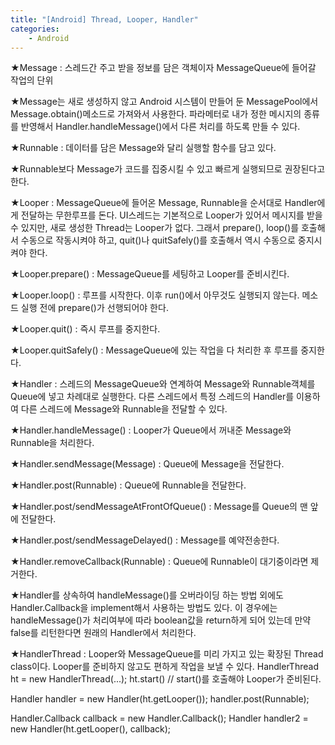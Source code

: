 ```yaml
---
title: "[Android] Thread, Looper, Handler"
categories:
    - Android
---
```

★Message : 스레드간 주고 받을 정보를 담은 객체이자 MessageQueue에 들어갈 작업의 단위

★Message는 새로 생성하지 않고 Android 시스템이 만들어 둔 MessagePool에서 Message.obtain()메소드로 가져와서 사용한다. 파라메터로 내가 정한 메시지의 종류를 반영해서 Handler.handleMessage()에서 다른 처리를 하도록 만들 수 있다.

★Runnable : 데이터를 담은 Message와 달리 실행할 함수를 담고 있다.

★Runnable보다 Message가 코드를 집중시킬 수 있고 빠르게 실행되므로 권장된다고 한다.

★Looper : MessageQueue에 들어온 Message, Runnable을 순서대로 Handler에게 전달하는 무한루프를 돈다. UI스레드는 기본적으로 Looper가 있어서 메시지를 받을 수 있지만, 새로 생성한 Thread는 Looper가 없다. 그래서 prepare(), loop()를 호출해서 수동으로 작동시켜야 하고, quit()나 quitSafely()를 호출해서 역시 수동으로 중지시켜야 한다.

★Looper.prepare() : MessageQueue를 세팅하고 Looper를 준비시킨다.

★Looper.loop() : 루프를 시작한다. 이후 run()에서 아무것도 실행되지 않는다. 메소드 실행 전에 prepare()가 선행되어야 한다.

★Looper.quit() : 즉시 루프를 중지한다.

★Looper.quitSafely() : MessageQueue에 있는 작업을 다 처리한 후 루프를 중지한다.

★Handler : 스레드의 MessageQueue와 연계하여 Message와 Runnable객체를 Queue에 넣고 차례대로 실행한다. 다른 스레드에서 특정 스레드의 Handler를 이용하여 다른 스레드에 Message와 Runnable을 전달할 수 있다.

★Handler.handleMessage() : Looper가 Queue에서 꺼내준 Message와 Runnable을 처리한다.

★Handler.sendMessage(Message) : Queue에 Message을 전달한다.

★Handler.post(Runnable) : Queue에 Runnable을 전달한다.

★Handler.post/sendMessageAtFrontOfQueue() : Message를 Queue의 맨 앞에 전달한다.

★Handler.post/sendMessageDelayed() : Message를 예약전송한다.

★Handler.removeCallback(Runnable) : Queue에 Runnable이 대기중이라면 제거한다.

★Handler를 상속하여 handleMessage()를 오버라이딩 하는 방법 외에도 Handler.Callback을 implement해서 사용하는 방법도 있다. 이 경우에는 handleMessage()가 처리여부에 따라 boolean값을 return하게 되어 있는데 만약 false를 리턴한다면 원래의 Handler에서 처리한다. 

★HandlerThread : Looper와 MessageQueue를 미리 가지고 있는 확장된 Thread class이다. Looper를 준비하지 않고도 편하게 작업을 보낼 수 있다.
HandlerThread ht = new HandlerThread(...);
ht.start()  //  start()를 호출해야 Looper가 준비된다.

Handler handler = new Handler(ht.getLooper());
handler.post(Runnable);

Handler.Callback callback = new Handler.Callback();
Handler handler2 = new Handler(ht.getLooper(), callback);